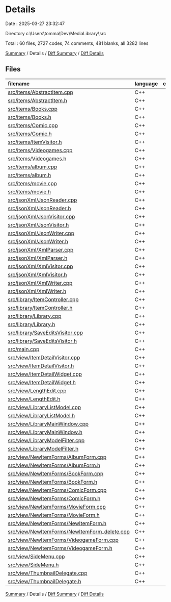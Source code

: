 # Details

Date : 2025-03-27 23:32:47

Directory c:\\Users\\tomma\\Dev\\MediaLibrary\\src

Total : 60 files,  2727 codes, 74 comments, 481 blanks, all 3282 lines

[Summary](results.md) / Details / [Diff Summary](diff.md) / [Diff Details](diff-details.md)

## Files
| filename | language | code | comment | blank | total |
| :--- | :--- | ---: | ---: | ---: | ---: |
| [src/items/AbstractItem.cpp](/src/items/AbstractItem.cpp) | C++ | 40 | 0 | 8 | 48 |
| [src/items/AbstractItem.h](/src/items/AbstractItem.h) | C++ | 33 | 0 | 1 | 34 |
| [src/items/Books.cpp](/src/items/Books.cpp) | C++ | 24 | 0 | 5 | 29 |
| [src/items/Books.h](/src/items/Books.h) | C++ | 19 | 0 | 1 | 20 |
| [src/items/Comic.cpp](/src/items/Comic.cpp) | C++ | 18 | 0 | 5 | 23 |
| [src/items/Comic.h](/src/items/Comic.h) | C++ | 16 | 0 | 3 | 19 |
| [src/items/ItemVisitor.h](/src/items/ItemVisitor.h) | C++ | 18 | 0 | 2 | 20 |
| [src/items/Videogames.cpp](/src/items/Videogames.cpp) | C++ | 18 | 0 | 8 | 26 |
| [src/items/Videogames.h](/src/items/Videogames.h) | C++ | 16 | 0 | 2 | 18 |
| [src/items/album.cpp](/src/items/album.cpp) | C++ | 24 | 0 | 14 | 38 |
| [src/items/album.h](/src/items/album.h) | C++ | 19 | 0 | 2 | 21 |
| [src/items/movie.cpp](/src/items/movie.cpp) | C++ | 31 | 0 | 14 | 45 |
| [src/items/movie.h](/src/items/movie.h) | C++ | 22 | 0 | 3 | 25 |
| [src/jsonXml/JsonReader.cpp](/src/jsonXml/JsonReader.cpp) | C++ | 27 | 0 | 5 | 32 |
| [src/jsonXml/JsonReader.h](/src/jsonXml/JsonReader.h) | C++ | 20 | 0 | 1 | 21 |
| [src/jsonXml/JsonVisitor.cpp](/src/jsonXml/JsonVisitor.cpp) | C++ | 75 | 0 | 6 | 81 |
| [src/jsonXml/JsonVisitor.h](/src/jsonXml/JsonVisitor.h) | C++ | 21 | 0 | 2 | 23 |
| [src/jsonXml/JsonWriter.cpp](/src/jsonXml/JsonWriter.cpp) | C++ | 18 | 0 | 3 | 21 |
| [src/jsonXml/JsonWriter.h](/src/jsonXml/JsonWriter.h) | C++ | 11 | 0 | 0 | 11 |
| [src/jsonXml/XmlParser.cpp](/src/jsonXml/XmlParser.cpp) | C++ | 102 | 0 | 12 | 114 |
| [src/jsonXml/XmlParser.h](/src/jsonXml/XmlParser.h) | C++ | 14 | 0 | 4 | 18 |
| [src/jsonXml/XmlVisitor.cpp](/src/jsonXml/XmlVisitor.cpp) | C++ | 71 | 0 | 6 | 77 |
| [src/jsonXml/XmlVisitor.h](/src/jsonXml/XmlVisitor.h) | C++ | 21 | 0 | 6 | 27 |
| [src/jsonXml/XmlWriter.cpp](/src/jsonXml/XmlWriter.cpp) | C++ | 19 | 0 | 5 | 24 |
| [src/jsonXml/XmlWriter.h](/src/jsonXml/XmlWriter.h) | C++ | 10 | 0 | 5 | 15 |
| [src/library/ItemController.cpp](/src/library/ItemController.cpp) | C++ | 45 | 0 | 9 | 54 |
| [src/library/ItemController.h](/src/library/ItemController.h) | C++ | 26 | 0 | 0 | 26 |
| [src/library/Library.cpp](/src/library/Library.cpp) | C++ | 162 | 0 | 24 | 186 |
| [src/library/Library.h](/src/library/Library.h) | C++ | 31 | 3 | 5 | 39 |
| [src/library/SaveEditsVisitor.cpp](/src/library/SaveEditsVisitor.cpp) | C++ | 58 | 0 | 9 | 67 |
| [src/library/SaveEditsVisitor.h](/src/library/SaveEditsVisitor.h) | C++ | 17 | 0 | 0 | 17 |
| [src/main.cpp](/src/main.cpp) | C++ | 15 | 4 | 15 | 34 |
| [src/view/ItemDetailVisitor.cpp](/src/view/ItemDetailVisitor.cpp) | C++ | 540 | 35 | 183 | 758 |
| [src/view/ItemDetailVisitor.h](/src/view/ItemDetailVisitor.h) | C++ | 29 | 0 | 4 | 33 |
| [src/view/ItemDetailWidget.cpp](/src/view/ItemDetailWidget.cpp) | C++ | 15 | 4 | 8 | 27 |
| [src/view/ItemDetailWidget.h](/src/view/ItemDetailWidget.h) | C++ | 17 | 3 | 2 | 22 |
| [src/view/LengthEdit.cpp](/src/view/LengthEdit.cpp) | C++ | 33 | 0 | 8 | 41 |
| [src/view/LengthEdit.h](/src/view/LengthEdit.h) | C++ | 17 | 0 | 4 | 21 |
| [src/view/LibraryListModel.cpp](/src/view/LibraryListModel.cpp) | C++ | 49 | 1 | 10 | 60 |
| [src/view/LibraryListModel.h](/src/view/LibraryListModel.h) | C++ | 23 | 0 | 3 | 26 |
| [src/view/LibraryMainWindow.cpp](/src/view/LibraryMainWindow.cpp) | C++ | 233 | 9 | 17 | 259 |
| [src/view/LibraryMainWindow.h](/src/view/LibraryMainWindow.h) | C++ | 25 | 0 | 1 | 26 |
| [src/view/LibraryModelFilter.cpp](/src/view/LibraryModelFilter.cpp) | C++ | 39 | 0 | 9 | 48 |
| [src/view/LibraryModelFilter.h](/src/view/LibraryModelFilter.h) | C++ | 27 | 0 | 3 | 30 |
| [src/view/NewItemForms/AlbumForm.cpp](/src/view/NewItemForms/AlbumForm.cpp) | C++ | 54 | 2 | 2 | 58 |
| [src/view/NewItemForms/AlbumForm.h](/src/view/NewItemForms/AlbumForm.h) | C++ | 12 | 0 | 2 | 14 |
| [src/view/NewItemForms/BookForm.cpp](/src/view/NewItemForms/BookForm.cpp) | C++ | 55 | 2 | 4 | 61 |
| [src/view/NewItemForms/BookForm.h](/src/view/NewItemForms/BookForm.h) | C++ | 12 | 0 | 0 | 12 |
| [src/view/NewItemForms/ComicForm.cpp](/src/view/NewItemForms/ComicForm.cpp) | C++ | 52 | 2 | 3 | 57 |
| [src/view/NewItemForms/ComicForm.h](/src/view/NewItemForms/ComicForm.h) | C++ | 10 | 0 | 1 | 11 |
| [src/view/NewItemForms/MovieForm.cpp](/src/view/NewItemForms/MovieForm.cpp) | C++ | 58 | 2 | 4 | 64 |
| [src/view/NewItemForms/MovieForm.h](/src/view/NewItemForms/MovieForm.h) | C++ | 13 | 0 | 1 | 14 |
| [src/view/NewItemForms/NewItemForm.h](/src/view/NewItemForms/NewItemForm.h) | C++ | 23 | 0 | 1 | 24 |
| [src/view/NewItemForms/NewItemForm\_delete.cpp](/src/view/NewItemForms/NewItemForm_delete.cpp) | C++ | 153 | 3 | 14 | 170 |
| [src/view/NewItemForms/VideogameForm.cpp](/src/view/NewItemForms/VideogameForm.cpp) | C++ | 52 | 2 | 2 | 56 |
| [src/view/NewItemForms/VideogameForm.h](/src/view/NewItemForms/VideogameForm.h) | C++ | 12 | 0 | 2 | 14 |
| [src/view/SideMenu.cpp](/src/view/SideMenu.cpp) | C++ | 43 | 0 | 1 | 44 |
| [src/view/SideMenu.h](/src/view/SideMenu.h) | C++ | 29 | 2 | 2 | 33 |
| [src/view/ThumbnailDelegate.cpp](/src/view/ThumbnailDelegate.cpp) | C++ | 30 | 0 | 4 | 34 |
| [src/view/ThumbnailDelegate.h](/src/view/ThumbnailDelegate.h) | C++ | 11 | 0 | 1 | 12 |

[Summary](results.md) / Details / [Diff Summary](diff.md) / [Diff Details](diff-details.md)